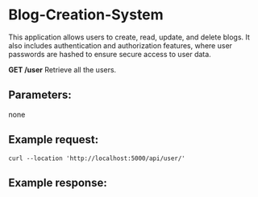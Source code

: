 # Blog-Creation-System
This application allows users to create, read, update, and delete blogs. It also includes authentication and authorization features, where user passwords are hashed to ensure secure access to user data.


**GET /user**
Retrieve all the users.
## Parameters:
none
## Example request:
``` curl --location 'http://localhost:5000/api/user/' ```
## Example response:
